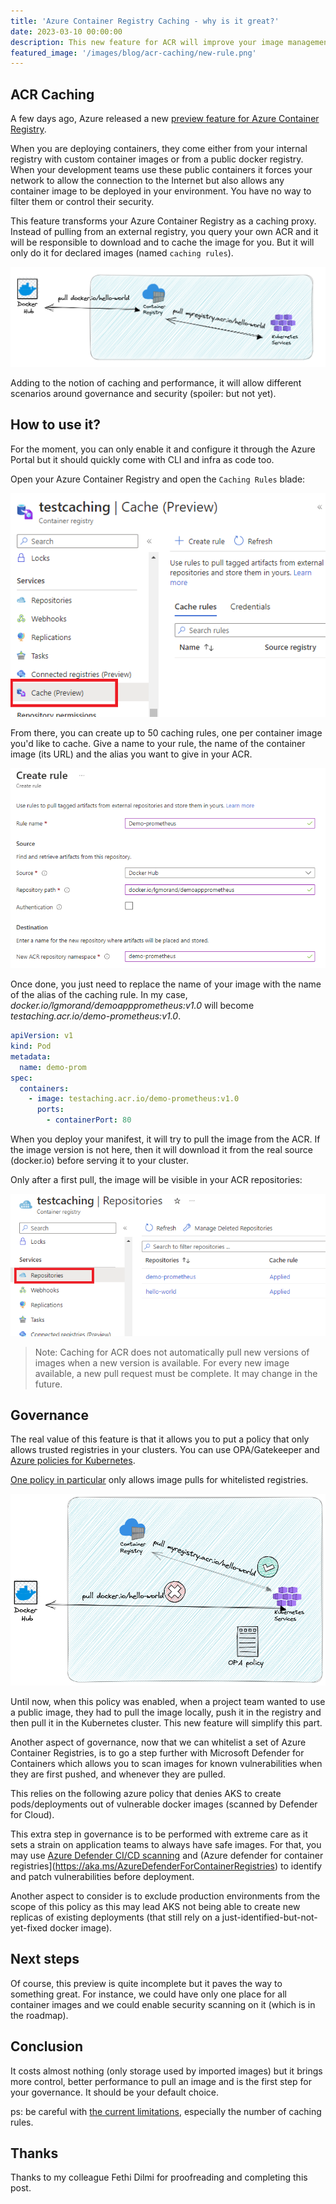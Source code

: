 ```yaml
---
title: 'Azure Container Registry Caching - why is it great?'
date: 2023-03-10 00:00:00
description: This new feature for ACR will improve your image management
featured_image: '/images/blog/acr-caching/new-rule.png'
---
```


## ACR Caching

A few days ago, Azure released a new [preview feature for Azure Container Registry](https://learn.microsoft.com/en-us/azure/container-registry/tutorial-registry-cache).

When you are deploying containers, they come either from your internal registry with custom container images or from a public docker registry. When your development teams use these public containers it forces your network to allow the connection to the Internet but also allows any container image to be deployed in your environment. You have no way to filter them or control their security.

This feature transforms your Azure Container Registry as a caching proxy. Instead of pulling from an external registry, you query your own ACR and it will be responsible to download and to cache the image for you. But it will only do it for declared images (named `caching rules`).

![ACR Caching](../images/blog/acr-caching/acr-caching.png)

Adding to the notion of caching and performance, it will allow different scenarios around governance and security (spoiler: but not yet).

## How to use it?

For the moment, you can only enable it and configure it through the Azure Portal but it should quickly come with CLI and infra as code too.

Open your Azure Container Registry and open the `Caching Rules` blade:

![Caching rules](../images/blog/acr-caching/caching-rule.png)

From there, you can create up to 50 caching rules, one per container image you'd like to cache. Give a name to your rule, the name of the container image (its URL) and the alias you want to give in your ACR.

![Create a new rule](../images/blog/acr-caching/new-rule.png)

Once done, you just need to replace the name of your image with the name of the alias of the caching rule. In my case, *docker.io/lgmorand/demoappprometheus:v1.0* will become *testaching.acr.io/demo-prometheus:v1.0*.

```yaml
apiVersion: v1
kind: Pod
metadata:
  name: demo-prom
spec:
  containers:
    - image: testaching.acr.io/demo-prometheus:v1.0
      ports:
        - containerPort: 80
```

When you deploy your manifest, it will try to pull the image from the ACR. If the image version is not here, then it will download it from the real source (docker.io) before serving it to your cluster.

Only after a first pull, the image will be visible in your ACR repositories:

![Cached images](../images/blog/acr-caching/cached-images.png)

> Note: Caching for ACR does not automatically pull new versions of images when a new version is available. For every new image available, a new pull request must be complete. It may change in the future.

## Governance

The real value of this feature is that it allows you to put a policy that only allows trusted registries in your clusters. You can use OPA/Gatekeeper and [Azure policies for Kubernetes](https://learn.microsoft.com/en-us/azure/governance/policy/concepts/policy-for-kubernetes).

[One policy in particular](https://github.com/Azure/azure-policy/blob/master/built-in-policies/policyDefinitions/Kubernetes/ContainerAllowedImages.json) only allows image pulls for whitelisted registries.

![Unique container registry](../images/blog/acr-caching/policy-acr.png)

Until now, when this policy was enabled, when a project team wanted to use a public image, they had to pull the image locally, push it in the registry and then pull it in the Kubernetes cluster. This new feature will simplify this part.

Another aspect of governance, now that we can whitelist a set of Azure Container Registries, is to go a step further with Microsoft Defender for Containers which allows you to scan images for known vulnerabilities when they are first pushed, and whenever they are pulled.

This relies on the following azure policy that denies AKS to create pods/deployments out of vulnerable docker images (scanned by Defender for Cloud).

This extra step in governance is to be performed with extreme care as it sets a strain on application teams to always have safe images. For that, you may use [Azure Defender CI/CD scanning](https://aka.ms/AzureDefenderCICDscanning) and (Azure defender for container registries](https://aka.ms/AzureDefenderForContainerRegistries) to identify and patch vulnerabilities before deployment.

Another aspect to consider is to exclude production environments from the scope of this policy as this may lead AKS not being able to create new replicas of existing deployments (that still rely on a just-identified-but-not-yet-fixed docker image).

## Next steps

Of course, this preview is quite incomplete but it paves the way to something great. For instance, we could have only one place for all container images and we could enable security scanning on it (which is in the roadmap).

## Conclusion

It costs almost nothing (only storage used by imported images) but it brings more control, better performance to pull an image and is the first step for your governance. It should be your default choice.

ps: be careful with [the current limitations](https://learn.microsoft.com/en-us/azure/container-registry/tutorial-registry-cache#preview-limitations), especially the number of caching rules.

## Thanks 

Thanks to my colleague Fethi Dilmi for proofreading and completing this post.
